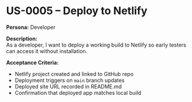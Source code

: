 # US-0005 – Deploy to Netlify

**Persona:** Developer  

**Description:**  
As a developer, I want to deploy a working build to Netlify so early testers can access it without installation.

**Acceptance Criteria:**  
- Netlify project created and linked to GitHub repo  
- Deployment triggers on `main` branch updates  
- Deployed site URL recorded in README.md  
- Confirmation that deployed app matches local build  
